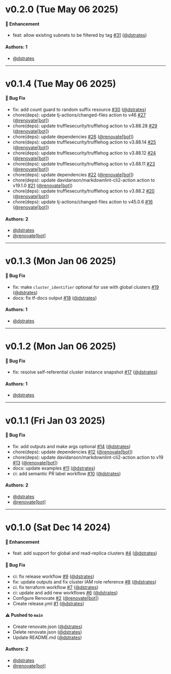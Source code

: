 # v0.2.0 (Tue May 06 2025)

#### 🚀 Enhancement

- feat: allow existing subnets to be filtered by tag [#31](https://github.com/dstrates/terraform-aws-neptune/pull/31) ([@dstrates](https://github.com/dstrates))

#### Authors: 1

- [@dstrates](https://github.com/dstrates)

---

# v0.1.4 (Tue May 06 2025)

#### 🐛 Bug Fix

- fix: add count guard to random suffix resource [#30](https://github.com/dstrates/terraform-aws-neptune/pull/30) ([@dstrates](https://github.com/dstrates))
- chore(deps): update tj-actions/changed-files action to v46 [#27](https://github.com/dstrates/terraform-aws-neptune/pull/27) ([@renovate[bot]](https://github.com/renovate[bot]))
- chore(deps): update trufflesecurity/trufflehog action to v3.88.28 [#29](https://github.com/dstrates/terraform-aws-neptune/pull/29) ([@renovate[bot]](https://github.com/renovate[bot]))
- chore(deps): update dependencies [#26](https://github.com/dstrates/terraform-aws-neptune/pull/26) ([@renovate[bot]](https://github.com/renovate[bot]))
- chore(deps): update trufflesecurity/trufflehog action to v3.88.14 [#25](https://github.com/dstrates/terraform-aws-neptune/pull/25) ([@renovate[bot]](https://github.com/renovate[bot]))
- chore(deps): update trufflesecurity/trufflehog action to v3.88.12 [#24](https://github.com/dstrates/terraform-aws-neptune/pull/24) ([@renovate[bot]](https://github.com/renovate[bot]))
- chore(deps): update trufflesecurity/trufflehog action to v3.88.11 [#23](https://github.com/dstrates/terraform-aws-neptune/pull/23) ([@renovate[bot]](https://github.com/renovate[bot]))
- chore(deps): update dependencies [#22](https://github.com/dstrates/terraform-aws-neptune/pull/22) ([@renovate[bot]](https://github.com/renovate[bot]))
- chore(deps): update davidanson/markdownlint-cli2-action action to v19.1.0 [#21](https://github.com/dstrates/terraform-aws-neptune/pull/21) ([@renovate[bot]](https://github.com/renovate[bot]))
- chore(deps): update trufflesecurity/trufflehog action to v3.88.2 [#20](https://github.com/dstrates/terraform-aws-neptune/pull/20) ([@renovate[bot]](https://github.com/renovate[bot]))
- chore(deps): update tj-actions/changed-files action to v45.0.6 [#16](https://github.com/dstrates/terraform-aws-neptune/pull/16) ([@renovate[bot]](https://github.com/renovate[bot]))

#### Authors: 2

- [@dstrates](https://github.com/dstrates)
- [@renovate[bot]](https://github.com/renovate[bot])

---

# v0.1.3 (Mon Jan 06 2025)

#### 🐛 Bug Fix

- fix: make `cluster_identifier` optional for use with global clusters [#19](https://github.com/dstrates/terraform-aws-neptune/pull/19) ([@dstrates](https://github.com/dstrates))
- docs: fix tf-docs output [#18](https://github.com/dstrates/terraform-aws-neptune/pull/18) ([@dstrates](https://github.com/dstrates))

#### Authors: 1

- [@dstrates](https://github.com/dstrates)

---

# v0.1.2 (Mon Jan 06 2025)

#### 🐛 Bug Fix

- fix: resolve self-referential cluster instance snapshot [#17](https://github.com/dstrates/terraform-aws-neptune/pull/17) ([@dstrates](https://github.com/dstrates))

#### Authors: 1

- [@dstrates](https://github.com/dstrates)

---

# v0.1.1 (Fri Jan 03 2025)

#### 🐛 Bug Fix

- fix: add outputs and make args optional [#14](https://github.com/dstrates/terraform-aws-neptune/pull/14) ([@dstrates](https://github.com/dstrates))
- chore(deps): update dependencies [#12](https://github.com/dstrates/terraform-aws-neptune/pull/12) ([@renovate[bot]](https://github.com/renovate[bot]))
- chore(deps): update davidanson/markdownlint-cli2-action action to v19 [#13](https://github.com/dstrates/terraform-aws-neptune/pull/13) ([@renovate[bot]](https://github.com/renovate[bot]))
- docs: update examples [#11](https://github.com/dstrates/terraform-aws-neptune/pull/11) ([@dstrates](https://github.com/dstrates))
- ci: add semantic PR label workflow [#10](https://github.com/dstrates/terraform-aws-neptune/pull/10) ([@dstrates](https://github.com/dstrates))

#### Authors: 2

- [@dstrates](https://github.com/dstrates)
- [@renovate[bot]](https://github.com/renovate[bot])

---

# v0.1.0 (Sat Dec 14 2024)

#### 🚀 Enhancement

- feat: add support for global and read-replica clusters [#4](https://github.com/dstrates/terraform-aws-neptune/pull/4) ([@dstrates](https://github.com/dstrates))

#### 🐛 Bug Fix

- ci: fix release workflow [#9](https://github.com/dstrates/terraform-aws-neptune/pull/9) ([@dstrates](https://github.com/dstrates))
- fix: update outputs and fix cluster IAM role reference [#8](https://github.com/dstrates/terraform-aws-neptune/pull/8) ([@dstrates](https://github.com/dstrates))
- ci: fix terraform workflow [#7](https://github.com/dstrates/terraform-aws-neptune/pull/7) ([@dstrates](https://github.com/dstrates))
- ci: update and add new workflows [#6](https://github.com/dstrates/terraform-aws-neptune/pull/6) ([@dstrates](https://github.com/dstrates))
- Configure Renovate [#2](https://github.com/dstrates/terraform-aws-neptune/pull/2) ([@renovate[bot]](https://github.com/renovate[bot]))
- Create release.yml [#1](https://github.com/dstrates/terraform-aws-neptune/pull/1) ([@dstrates](https://github.com/dstrates))

#### ⚠️ Pushed to `main`

- Create renovate.json ([@dstrates](https://github.com/dstrates))
- Delete renovate.json ([@dstrates](https://github.com/dstrates))
- Update README.md ([@dstrates](https://github.com/dstrates))

#### Authors: 2

- [@dstrates](https://github.com/dstrates)
- [@renovate[bot]](https://github.com/renovate[bot])
